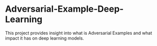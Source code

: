 # Adversarial-Example-Deep-Learning
This project provides insight into what is Adversarial Examples and what impact it has on deep learning models. 
